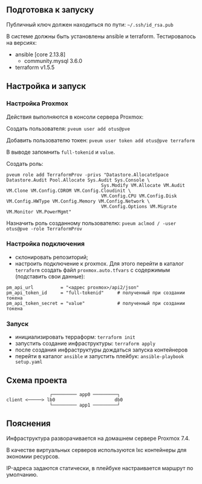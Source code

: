 ## Подготовка к запуску
Публичный ключ должен находиться по пути: ```~/.ssh/id_rsa.pub```

В системе должны быть установлены ansible и terraform. Тестировалось на версиях:
- ansible [core 2.13.8]
  - community.mysql 3.6.0
- terraform v1.5.5
  
## Настройка и запуск
### Настройка Proxmox
Действия выполняются в консоли сервера Proxmox:

Создать пользователя: ```pveum user add otus@pve```

Добавить пользователю токен: ```pveum user token add otus@pve terraform```

В выводе запомнить ```full-tokenid``` и ```value```.

Создать роль: 

```
pveum role add TerraformProv -privs "Datastore.AllocateSpace Datastore.Audit Pool.Allocate Sys.Audit Sys.Console \
                                   Sys.Modify VM.Allocate VM.Audit VM.Clone VM.Config.CDROM VM.Config.Cloudinit \
                                   VM.Config.CPU VM.Config.Disk VM.Config.HWType VM.Config.Memory VM.Config.Network \
                                   VM.Config.Options VM.Migrate VM.Monitor VM.PowerMgmt"
```

Назначить роль созданному пользователю: ```pveum aclmod / -user otus@pve -role TerraformProv```

### Настройка подключения

- склонировать репозиторий;
- настроить подключение к proxmox. Для этого перейти в каталог ```terraform``` создать файл ```proxmox.auto.tfvars``` с содержимым (подставить свои данные):
```
pm_api_url          = "<адрес proxmox>/api2/json"
pm_api_token_id     = "full-tokenid"     # полученный при создании токена
pm_api_token_secret = "value"            # полученный при создании токена  
```

### Запуск
- инициализировать терраформ: ```terraform init```
- запустить создание инфраструктуры: ```terraform apply```
- после создания инфраструктуры дождаться запуска контейнеров
- перейти в каталог ```ansible``` и запустить плейбук: ```ansible-playbook setup.yaml```

## Схема проекта
```
                ┌───────── app0 ─────────┐
client <─────> lb0                      db0
                └───────── app1 ─────────┘
```

## Пояснения
Инфраструктура разворачивается на домашнем сервере Proxmox 7.4. 

В качестве виртуальных серверов используются lxc контейнеры для экономии ресурсов.

IP-адреса задаются статически, в плейбуке настраивается маршрут по умолчанию.
